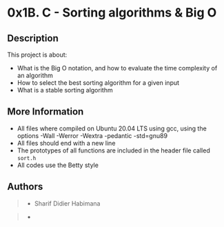 # 0x1B. C - Sorting algorithms & Big O

## Description
This project is about:

* What is the Big O notation, and how to evaluate the time complexity of an algorithm
* How to select the best sorting algorithm for a given input
* What is a stable sorting algorithm

## More Information

* All files where compiled on Ubuntu 20.04 LTS using gcc, using the options -Wall -Werror -Wextra -pedantic -std=gnu89
* All files should end with a new line
* The prototypes of all  functions are included in the header file called `sort.h`
* All codes use the Betty style

## Authors

> * Sharif Didier Habimana

> * 

